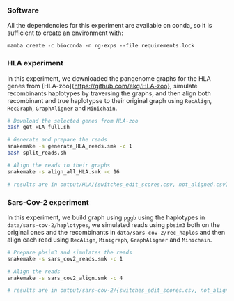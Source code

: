 
### Software
All the dependencies for this experiment are available on conda, so it is sufficient to create an environment with:
```
mamba create -c bioconda -n rg-exps --file requirements.lock 
```

### HLA experiment
In this experiment,  we downloaded the pangenome graphs for the HLA genes from [HLA-zoo]{https://github.com/ekg/HLA-zoo}, simulate recombinants haplotypes by traversing the graphs, and then align both recombinant and true haplotypse to their original graph using `RecAlign`, `RecGraph`, `GraphAligner` and `Minichain`.

```bash
# Download the selected genes from HLA-zoo
bash get_HLA_full.sh

# Generate and prepare the reads
snakemake -s generate_HLA_reads.smk -c 1
bash split_reads.sh

# Align the reads to their graphs
snakemake -s align_all_HLA.smk -c 16

# results are in output/HLA/{switches_edit_scores.csv, not_aligned.csv}
```

### Sars-Cov-2 experiment

In this experiment, we build graph using `pggb` using the haplotypes in `data/sars-cov-2/haplotypes`, we simulated reads using `pbsim3` both on the original ones and the recombinants in `data/sars-cov-2/rec_haplos` and then align each read using `RecAlign`, `Minigraph`, `GraphAligner` and `Minichain`.

```bash
# Prepare pbsim3 and simulates the reads
snakemake -s sars_cov2_reads.smk -c 1

# Align the reads
snakemake -s sars_cov2_align.smk -c 4

# results are in output/sars-cov-2/{switches_edit_scores.csv, not_aligned.csv}
```
